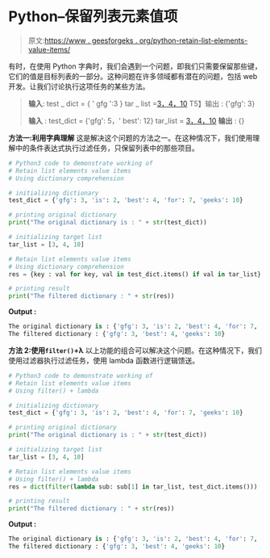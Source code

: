 # Python–保留列表元素值项

> 原文:[https://www . geesforgeks . org/python-retain-list-elements-value-items/](https://www.geeksforgeeks.org/python-retain-list-elements-value-items/)

有时，在使用 Python 字典时，我们会遇到一个问题，即我们只需要保留那些键，它们的值是目标列表的一部分。这种问题在许多领域都有潜在的问题，包括 web 开发。让我们讨论执行这项任务的某些方法。

> **输入**:
> test _ dict = { ' gfg ':3 }
> tar _ list =[3，4，10](保留值)
> T5】输出 : {'gfg': 3}
> 
> **输入** :
> test_dict = {'gfg': 5，' best': 12}
> tar_list = [3，4，10](保留值)
> **输出** : {}

**方法一:利用字典理解**
这是解决这个问题的方法之一。在这种情况下，我们使用理解中的条件表达式执行过滤任务，只保留列表中的那些项目。

```py
# Python3 code to demonstrate working of 
# Retain list elements value items
# Using dictionary comprehension

# initializing dictionary
test_dict = {'gfg': 3, 'is': 2, 'best': 4, 'for': 7, 'geeks': 10}

# printing original dictionary
print("The original dictionary is : " + str(test_dict))

# initializing target list 
tar_list = [3, 4, 10]

# Retain list elements value items
# Using dictionary comprehension
res = {key : val for key, val in test_dict.items() if val in tar_list}

# printing result 
print("The filtered dictionary : " + str(res)) 
```

**Output :**

```py
The original dictionary is : {'gfg': 3, 'is': 2, 'best': 4, 'for': 7, 'geeks': 10}
The filtered dictionary : {'gfg': 3, 'best': 4, 'geeks': 10}

```

**方法 2:使用`filter()`+λ**
以上功能的组合可以解决这个问题。在这种情况下，我们使用过滤器执行过滤任务，使用 lambda 函数进行逻辑馈送。

```py
# Python3 code to demonstrate working of 
# Retain list elements value items
# Using filter() + lambda

# initializing dictionary
test_dict = {'gfg': 3, 'is': 2, 'best': 4, 'for': 7, 'geeks': 10}

# printing original dictionary
print("The original dictionary is : " + str(test_dict))

# initializing target list 
tar_list = [3, 4, 10]

# Retain list elements value items
# Using filter() + lambda
res = dict(filter(lambda sub: sub[1] in tar_list, test_dict.items()))

# printing result 
print("The filtered dictionary : " + str(res)) 
```

**Output :**

```py
The original dictionary is : {'gfg': 3, 'is': 2, 'best': 4, 'for': 7, 'geeks': 10}
The filtered dictionary : {'gfg': 3, 'best': 4, 'geeks': 10}

```